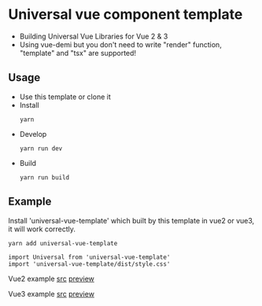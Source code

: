 # Universal vue component template
- Building Universal Vue Libraries for Vue 2 & 3
- Using vue-demi but you don't need to write "render" function, "template" and "tsx" are supported!

## Usage
- Use this template or clone it
- Install
  ```
  yarn
  ```
- Develop
  ```
  yarn run dev
  ```
- Build
  ```
  yarn run build
  ```

## Example
Install 'universal-vue-template' which built by this template in vue2 or vue3, it will work correctly.
```
yarn add universal-vue-template
```

```
import Universal from 'universal-vue-template'
import 'universal-vue-template/dist/style.css'
```

Vue2 example
[src](https://github.com/newbeea/universal-vue-component-template/tree/master/examples/vue2)
[preview](https://universal-vue-component-2.vercel.app/)

Vue3 example
[src](https://github.com/newbeea/universal-vue-component-template/tree/master/examples/vue3)
[preview](https://universal-vue-component-3.vercel.app/)
